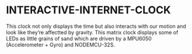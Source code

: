 # INTERACTIVE-INTERNET-CLOCK
This clock not only displays the time but also interacts with our motion and look like they’re affectted by gravity. This matrix clock displays some of LEDs as little grains of sand which are driven by a MPU6050 (Accelerometer + Gyro) and NODEMCU-32S.
